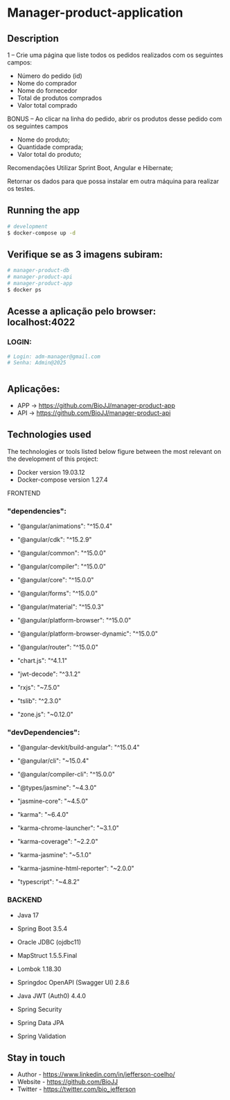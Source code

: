 # Manager-product-application

## Description

1 – Crie uma página que liste todos os pedidos realizados com os seguintes campos:
- Número do pedido (id)
- Nome do comprador
- Nome do fornecedor
- Total de produtos comprados
- Valor total comprado

BONUS – Ao clicar na linha do pedido, abrir os produtos desse pedido com os seguintes campos
- Nome do produto;
- Quantidade comprada;
- Valor total do produto;


Recomendações
Utilizar Sprint Boot, Angular e Hibernate;

Retornar os dados para que possa instalar em outra máquina para realizar os testes.



## Running the app

```bash
# development
$ docker-compose up -d

```

## Verifique se as 3 imagens subiram:
```bash
# manager-product-db
# manager-product-api
# manager-product-app
$ docker ps

```


## Acesse a aplicação pelo browser: localhost:4022

### LOGIN: 
```bash
# Login: adm-manager@gmail.com
# Senha: Admin@2025
```

#
## Aplicações:
- APP -> https://github.com/BioJJ/manager-product-app
- API -> https://github.com/BioJJ/manager-product-api

## Technologies used
The technologies or tools listed below figure between the most relevant on the development of this project:

- Docker version 19.03.12
- Docker-compose version 1.27.4


FRONTEND
### "dependencies":
- "@angular/animations": "^15.0.4"
- "@angular/cdk": "^15.2.9"
- "@angular/common": "^15.0.0"
- "@angular/compiler": "^15.0.0"
- "@angular/core": "^15.0.0"

- "@angular/forms": "^15.0.0"

- "@angular/material": "^15.0.3"

- "@angular/platform-browser": "^15.0.0"

- "@angular/platform-browser-dynamic": "^15.0.0"

- "@angular/router": "^15.0.0"

- "chart.js": "^4.1.1"

- "jwt-decode": "^3.1.2"

- "rxjs": "~7.5.0"

- "tslib": "^2.3.0"

- "zone.js": "~0.12.0"

### "devDependencies":
- "@angular-devkit/build-angular": "^15.0.4"

- "@angular/cli": "~15.0.4"

- "@angular/compiler-cli": "^15.0.0"

- "@types/jasmine": "~4.3.0"

- "jasmine-core": "~4.5.0"

- "karma": "~6.4.0"

- "karma-chrome-launcher": "~3.1.0"

- "karma-coverage": "~2.2.0"

- "karma-jasmine": "~5.1.0"

- "karma-jasmine-html-reporter": "~2.0.0"

- "typescript": "~4.8.2"

### BACKEND
- Java 17

- Spring Boot 3.5.4

- Oracle JDBC (ojdbc11)

- MapStruct 1.5.5.Final

- Lombok 1.18.30

- Springdoc OpenAPI (Swagger UI) 2.8.6

- Java JWT (Auth0) 4.4.0

- Spring Security

- Spring Data JPA

- Spring Validation
  

## Stay in touch

- Author - https://www.linkedin.com/in/jefferson-coelho/
- Website - https://github.com/BioJJ
- Twitter - https://twitter.com/bio_jefferson


